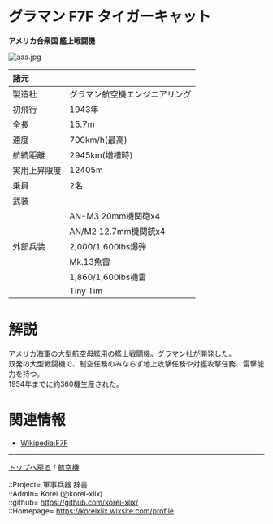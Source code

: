 # グラマン F7F タイガーキャット
**アメリカ合衆国 艦上戦闘機**

![aaa.jpg](https://bn02pap001files.storage.live.com/y4mZ1kyQjydx5jI7-mpbOxwzp1KfQER92yh9UYxQ3fyn29HfM6J0e-F-LI9XSERmxp-ivHOflbPR9FaAad7YmS6bgTvSfkzP2O2t5qwkrMKaA9i1u_MHkBIMW109Y5lZHEBElZFbMMSEepXv2KkS_T7kKzk1QJL-C0Oaa1SOahBkmPa8XFJTA434lr_t1Uvwy4T?width=640&height=477&cropmode=none)  
  


|諸元  |  |
|:--|:--|
|製造社  |グラマン航空機エンジニアリング  |
|初飛行  |1943年  |
|全長    |15.7m  |
|速度    |700km/h(最高)  |
|航続距離  |2945km(増槽時)  |
|実用上昇限度|12405m  |
|乗員    |2名  |
|武装    |  |
||AN-M3 20mm機関砲x4  |
||AN/M2 12.7mm機関銃x4  |
|外部兵装|2,000/1,600lbs爆弾  |
||Mk.13魚雷  |
||1,860/1,600lbs機雷  |
||Tiny Tim  |


# 解説
アメリカ海軍の大型航空母艦用の艦上戦闘機。グラマン社が開発した。  
双発の大型戦闘機で、制空任務のみならず地上攻撃任務や対艦攻撃任務、雷撃能力を持つ。  
1954年までに約360機生産された。  


# 関連情報
* [Wikipedia:F7F](https://bit.ly/3sIXl0Z)


***
[トップへ戻る](/readme.md) / [航空機](/plane/readme.md)  
  
::Project= 軍事兵器 辞書  
::Admin= Korei (@korei-xlix)  
::github= https://github.com/korei-xlix/  
::Homepage= https://koreixlix.wixsite.com/profile  
